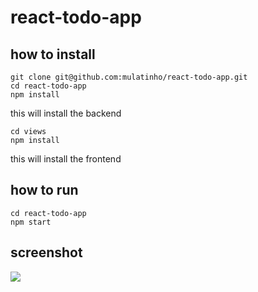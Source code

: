 # react-todo-app

## how to install

    git clone git@github.com:mulatinho/react-todo-app.git
    cd react-todo-app
    npm install 

this will install the backend

    cd views
    npm install

this will install the frontend

## how to run

    cd react-todo-app
    npm start


## screenshot
![](https://i.imgur.com/49LiBTp.png)
